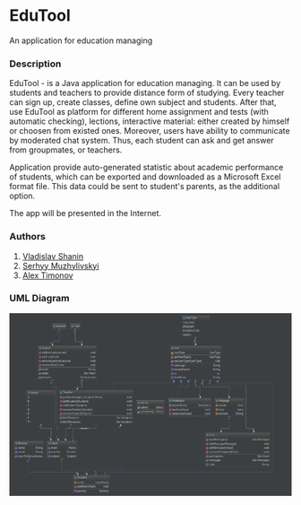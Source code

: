 # EduTool
An application for education managing

### Description
EduTool - is a Java application for education managing. It can be used by students and teachers to provide distance form of studying. Every teacher can sign up, create classes, define own subject and students. After that, use EduTool as platform for different home assignment and tests (with automatic checking), lections, interactive material: either created by himself or choosen from existed ones. Moreover, users have ability to communicate by moderated chat system. Thus, each student can ask and get answer from groupmates, or teachers.

Application provide auto-generated statistic about academic performance of students, which can be exported and downloaded as a Microsoft Excel format file. This data could be sent to student's parents, as the additional option.

The app will be presented in the Internet.

### Authors
1) [Vladislav Shanin](https://github.com/Vashanin)
2) [Serhyy Muzhylivskyi](https://github.com/Sirko2097)
3) [Alex Timonov](https://github.com/Carnif3x)

### UML Diagram

![UML Diagram](https://github.com/Vashanin/EduTool/blob/master/uml.png)
